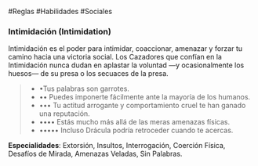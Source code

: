 #Reglas #Habilidades #Sociales

### Intimidación (Intimidation)

Intimidación es el poder para intimidar, coaccionar, amenazar y forzar tu camino hacia una victoria social. Los Cazadores que confían en la Intimidación nunca dudan en aplastar la voluntad —y ocasionalmente los huesos— de su presa o los secuaces de la presa.

> - •Tus palabras son garrotes.
> - •• Puedes imponerte fácilmente ante la mayoría de los humanos.
> - ••• Tu actitud arrogante y comportamiento cruel te han ganado una reputación.
> - •••• Estás mucho más allá de las meras amenazas físicas.
> - ••••• Incluso Drácula podría retroceder cuando te acercas.

**Especialidades**: Extorsión, Insultos, Interrogación, Coerción Física, Desafíos de Mirada, Amenazas Veladas, Sin Palabras.